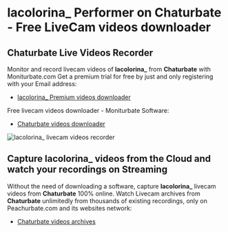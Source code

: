 # lacolorina_ Performer on Chaturbate - Free LiveCam videos downloader

## Chaturbate Live Videos Recorder

Monitor and record livecam videos of **lacolorina_** from **Chaturbate** with Moniturbate.com
Get a premium trial for free by just and only registering with your Email address:
* [lacolorina_ Premium videos downloader](https://moniturbate.com/request-demo-licence-key.html)

Free livecam videos downloader - Moniturbate Software:
* [Chaturbate videos downloader](https://moniturbate.com/moniturbate-download-software.html)

![lacolorina_ livecam videos recorder](https://peachurnet.com/templates/moniturbate-software.png)


## Capture lacolorina_ videos from the Cloud and watch your recordings on Streaming

Without the need of downloading a software, capture **lacolorina_** livecam videos from **Chaturbate** 100% online.
Watch Livecam archives from **Chaturbate** unlimitedly from thousands of existing recordings, only on Peachurbate.com and its websites network:
* [Chaturbate videos archives](https://peachurnet.com/)